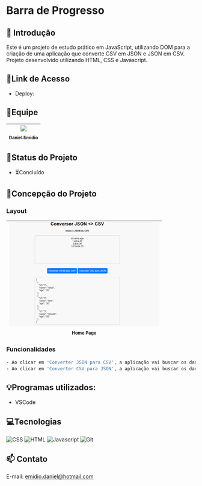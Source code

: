 # Barra de Progresso

## 📖 Introdução 

Este é um projeto de estudo prático em JavaScript, utilizando DOM para a criação de uma aplicação que converte CSV em JSON e JSON em CSV. Projeto desenvolvido utilizando HTML, CSS e Javascript.

## 🔗Link de Acesso
- Deploy: 

## 👥Equipe
| [<img src="https://avatars.githubusercontent.com/u/111311678?v=4" width=115><br><sub>Daniel Emidio</sub>](https://github.com/DanielEmidio1988) |
| :---: |

## 🧭Status do Projeto
- ⏳Concluído

## 📄Concepção do Projeto

### Layout
| <img src="./assets/layout-conversor-csvjson.png" width=400><br><sub>Home Page</sub> | 
| :---: |

### Funcionalidades
```bash
- Ao clicar em 'Converter JSON para CSV', a aplicação vai buscar os dados que estiverem em formato JSON na área de preenchimento e fará o download do arquivo em formato CSV ;
- Ao clicar em 'Converter CSV para JSON', a aplicação vai buscar os dados que estiverem em formato CSV na área de preenchimento e exibirá na tela a informação em formato JSON.
```

## 💡Programas utilizados:
- VSCode

## 💻Tecnologias 

![CSS](https://img.shields.io/badge/CSS3-1572B6?style=for-the-badge&logo=css3&logoColor=white)
![HTML](https://img.shields.io/badge/HTML5-E34F26?style=for-the-badge&logo=html5&logoColor=white)
![Javascript](https://img.shields.io/badge/JavaScript-323330?style=for-the-badge&logo=javascript&logoColor=F7DF1E)
![Git](https://img.shields.io/badge/GIT-E44C30?style=for-the-badge&logo=git&logoColor=white)

## 📫 Contato

E-mail: emidio.daniel@hotmail.com